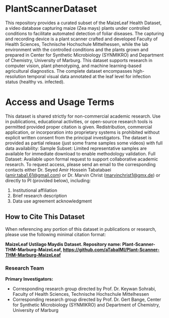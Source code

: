 # PlantScannerDataset
This repository provides a curated subset of the MaizeLeaf Health Dataset, a video database capturing maize (Zea mays) plants under controlled conditions to facilitate automated detection of foliar diseases. The capturing and recording device is a plant scanner crafted and developed Faculty of Health Sciences, Technische Hochschule Mittelhessen, while the lab environment with the controlled conditions and the plants grown and prepared in Center for Synthetic Microbiology (SYNMIKRO) and Department of Chemistry, University of Marburg. This dataset supports research in computer vision, plant phenotyping, and machine learning-based agricultural diagnostics. The complete dataset encompasses high-resolution temporal visual data annotated at the leaf level for infection status (healthy vs. infected).
# Access and Usage Terms
This dataset is shared strictly for non-commercial academic research. Use in publications, educational activities, or open-source research tools is permitted provided proper citation is given. Redistribution, commercial application, or incorporation into proprietary systems is prohibited without explicit written consent from the principal investigators.
The dataset is provided as partial release (just some frame samples some videos) with full data availability:
Sample Subset: Limited representative samples are available for immediate download to enable methodology validation.
Full Dataset: Available upon formal request to support collaborative academic research. To request access, please send an email to the corresponding contacts either Dr. Seyed Amir Hossein Tabatabaei (amir.taba1.61@gmail.com) or Dr. Marvin Christ (marvinchrist1@gmx.de) or directly to PI (provided below), including:

1. Institutional affiliation
2. Brief research description
3. Data use agreement acknowledgment
## How to Cite This Dataset

When referencing any portion of this dataset in publications or research, 
please use the following minimal citation format:

 **MaizeLeaf Ustilago Maydis Dataset. Repository name: Plant-Scanner-THM-Marburg-MaizeLeaf, https://github.com/aTabaIMI/Plant-Scanner-THM-Marburg-MaizeLeaf**
### Research Team
**Primary Investigators:**  
- Corresponding research group directed by Prof. Dr. Keywan Sohrabi, Faculty of Health Sciences, Technische Hochschule Mittelhessen  
- Corresponding research group directed by Prof. Dr. Gert Bange, Center for Synthetic Microbiology (SYNMIKRO) and Department of Chemistry, University of Marburg  


